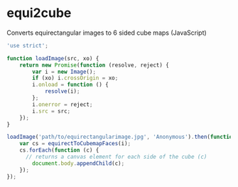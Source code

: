 # equi2cube
Converts equirectangular images to 6 sided cube maps (JavaScript)

```javascript
'use strict';

function loadImage(src, xo) {
	return new Promise(function (resolve, reject) {
		var i = new Image();
		if (xo) i.crossOrigin = xo;
		i.onload = function () {
			resolve(i);
		};
		i.onerror = reject;
		i.src = src;
	});
}

loadImage('path/to/equirectangularimage.jpg', 'Anonymous').then(function (i) {
	var cs = equirectToCubemapFaces(i);
	cs.forEach(function (c) {
	  // returns a canvas element for each side of the cube (c)
		document.body.appendChild(c);
	});
});
```

